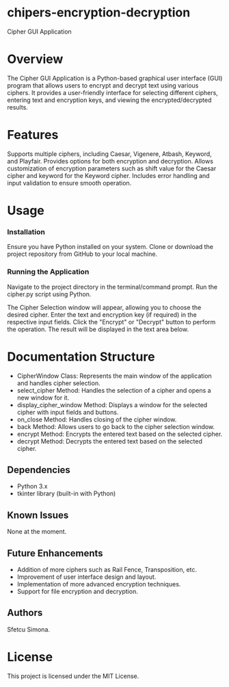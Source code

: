 # chipers-encryption-decryption
Cipher GUI Application

# Overview

The Cipher GUI Application is a Python-based graphical user interface (GUI) program that allows users to encrypt and decrypt text using various ciphers. It provides a user-friendly interface for selecting different ciphers, entering text and encryption keys, and viewing the encrypted/decrypted results.

# Features

Supports multiple ciphers, including Caesar, Vigenere, Atbash, Keyword, and Playfair.
Provides options for both encryption and decryption.
Allows customization of encryption parameters such as shift value for the Caesar cipher and keyword for the Keyword cipher.
Includes error handling and input validation to ensure smooth operation.

# Usage

### Installation
Ensure you have Python installed on your system.
Clone or download the project repository from GitHub to your local machine.
### Running the Application
Navigate to the project directory in the terminal/command prompt.
Run the cipher.py script using Python.

The Cipher Selection window will appear, allowing you to choose the desired cipher.
Enter the text and encryption key (if required) in the respective input fields.
Click the "Encrypt" or "Decrypt" button to perform the operation.
The result will be displayed in the text area below.

# Documentation Structure

* CipherWindow Class: Represents the main window of the application and handles cipher selection.
* select_cipher Method: Handles the selection of a cipher and opens a new window for it.
* display_cipher_window Method: Displays a window for the selected cipher with input fields and buttons.
* on_close Method: Handles closing of the cipher window.
* back Method: Allows users to go back to the cipher selection window.
* encrypt Method: Encrypts the entered text based on the selected cipher.
* decrypt Method: Decrypts the entered text based on the selected cipher.
  
## Dependencies

* Python 3.x
* tkinter library (built-in with Python)
## Known Issues

None at the moment.
## Future Enhancements

* Addition of more ciphers such as Rail Fence, Transposition, etc.
* Improvement of user interface design and layout.
* Implementation of more advanced encryption techniques.
* Support for file encryption and decryption.

## Authors

Sfetcu Simona.

# License

This project is licensed under the MIT License.


